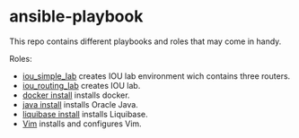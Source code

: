 # ansible-playbook

This repo contains different playbooks and roles that may come in handy.

Roles:
- [iou\_simple\_lab](roles/iou.simple.lab/README.md) creates IOU lab environment wich contains three routers.
- [iou\_routing\_lab](roles/iou.routing.lab/README.md) creates IOU lab.
- [docker install](roles/docker.install/README.md) installs docker.
- [java install](roles/java.install/README.md) installs Oracle Java.
- [liquibase install](roles/liquibase.install/README.md) installs Liquibase.
- [Vim](roles/vim/README.md) installs and configures Vim.
